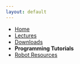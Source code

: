 ```yaml
---
layout: default
---
```




* [Home](../index.md)
* [Lectures](pages/Lectures.md)
* [Downloads](pages/Downloads.md)
* **Programming Tutorials**
* [Robot Resources](pages/Robot_Resources.md)


